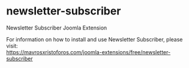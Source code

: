 # newsletter-subscriber
Newsletter Subscriber Joomla Extension

For information on how to install and use Newsletter Subscriber, please visit:<br/>
https://mavrosxristoforos.com/joomla-extensions/free/newsletter-subscriber
